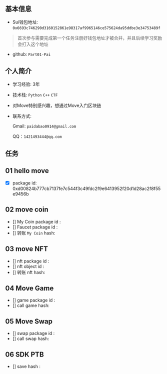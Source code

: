 ## 基本信息
- Sui钱包地址: `0x6693c746290d3160152861e98317af9965146ce575624da95ddbe3e34753489f`
> 首次参与需要完成第一个任务注册好钱包地址才被合并，并且后续学习奖励会打入这个地址
- github: `Part01-Pai `

## 个人简介
- 学习经验: 3年

- 技术栈: `Python` `C++` `CTF`

- 对Move特别感兴趣，想通过Move入门区块链

- 联系方式: 

  Gmail: `paidabao0914@gmail.com`

  QQ：`1421493444@qq.com`

## 任务

##   01 hello move  
- [x] package id: 0xd00824b777cb7137fe7c544f3c49fdc2f9e6413952f20d1d28ac2f8f55e9456b

##   02 move coin
- [] My Coin package id : 
- [] Faucet package id : 
- [] 转账 `My Coin` hash:

##   03 move NFT
- [] nft package id :
- [] nft object id : 
- [] 转账 nft  hash:

##   04 Move Game
- [] game package id :
- [] call game hash:

##   05 Move Swap
- [] swap package id :
- [] call swap hash:

##   06 SDK PTB
- [] save hash :

